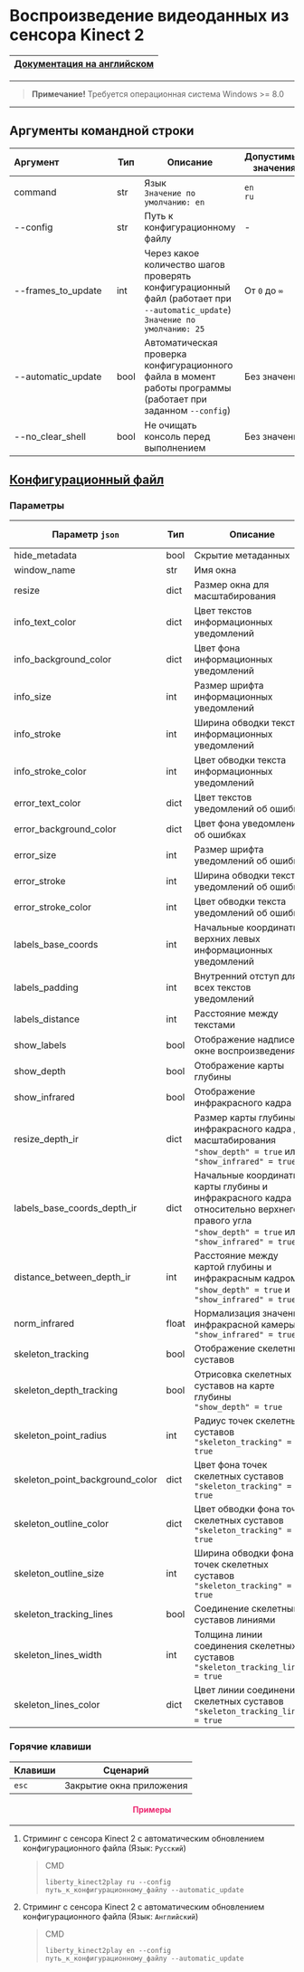 # Воспроизведение видеоданных из сенсора Kinect 2

| [Документация на английском](https://github.com/DmitryRyumin/Liberty/tree/master/liberty/modules/kinect2) |
| --- |

---

>  **Примечание!** Требуется операционная система Windows >= 8.0

---

## Аргументы командной строки

| Аргумент&nbsp;&nbsp;&nbsp;&nbsp;&nbsp;&nbsp;&nbsp;&nbsp;&nbsp;&nbsp;&nbsp;&nbsp;&nbsp;&nbsp;&nbsp;&nbsp;&nbsp;&nbsp;&nbsp;&nbsp; | Тип | Описание | Допустимые значения |
| -------------------------- | ---  | -------- | ------------------- |
| command | str | Язык<br>`Значение по умолчанию: en` | `en`<br>`ru` |
| --config | str | Путь к конфигурационному файлу | - |
| --frames_to_update | int | Через какое количество шагов проверять конфигурационный файл (работает при `--automatic_update`)<br>`Значение по умолчанию: 25` | От `0` до `∞` |
| --automatic_update | bool | Автоматическая проверка конфигурационного файла в момент работы программы (работает при заданном `--config`) | Без значений |
| --no_clear_shell | bool | Не очищать консоль перед выполнением | Без значений |

## [Конфигурационный файл](https://github.com/DmitryRyumin/Liberty/blob/master/liberty/configs/kinect2.json)

### Параметры

| Параметр `json` | Тип | Описание | Допустимые значения |
| ---------------- | ---  | -------- | ------------------- |
| hide_metadata | bool | Скрытие метаданных | - |
| window_name | str | Имя окна | - |
| resize | dict | Размер окна для масштабирования | От `0` до `∞` |
| info_text_color | dict | Цвет текстов информационных уведомлений | От `0` до `255` |
| info_background_color | dict | Цвет фона информационных уведомлений | От `0` до `255` |
| info_size | int | Размер шрифта информационных уведомлений | От `1` до `60` |
| info_stroke | int | Ширина обводки текста информационных уведомлений | От `0` до `4` |
| info_stroke_color | int | Цвет обводки текста информационных уведомлений | От `0` до `255` |
| error_text_color | dict | Цвет текстов уведомлений об ошибках | От `0` до `255` |
| error_background_color | dict | Цвет фона уведомлений об ошибках | От `0` до `255` |
| error_size | int | Размер шрифта уведомлений об ошибках | От `1` до `60` |
| error_stroke | int | Ширина обводки текста уведомлений об ошибках | От `0` до `4` |
| error_stroke_color | int | Цвет обводки текста уведомлений об ошибках | От `0` до `255` |
| labels_base_coords | int | Начальные координаты верхних левых информационных уведомлений | От `0` до `100` |
| labels_padding | int | Внутренний отступ для всех текстов уведомлений | От `0` до `30` |
| labels_distance | int | Расстояние между текстами | От `0` до `15` |
| show_labels | bool | Отображение надписей в окне воспроизведения | - |
| show_depth | bool | Отображение карты глубины | - |
| show_infrared | bool | Отображение инфракрасного кадра | - |
| resize_depth_ir | dict | Размер карты глубины и инфракрасного кадра для масштабирования<br>`"show_depth" = true` или `"show_infrared" = true` | От `0` до `512` |
| labels_base_coords_depth_ir | dict | Начальные координаты карты глубины и инфракрасного кадра относительно верхнего правого угла<br>`"show_depth" = true` или `"show_infrared" = true` | От `0` до `100` |
| distance_between_depth_ir | int | Расстояние между картой глубины и инфракрасным кадром<br>`"show_depth" = true` и `"show_infrared" = true` | От `0` до `50` |
| norm_infrared | float | Нормализация значений инфракрасной камеры<br>`"show_infrared" = true` | От `0.01` до `1.0` |
| skeleton_tracking | bool | Отображение скелетных суставов | - |
| skeleton_depth_tracking | bool | Отрисовка скелетных суставов на карте глубины<br>`"show_depth" = true` | - |
| skeleton_point_radius | int | Радиус точек скелетных суставов<br>`"skeleton_tracking" = true` | От `1` до `10` |
| skeleton_point_background_color | dict | Цвет фона точек скелетных суставов<br>`"skeleton_tracking" = true` | От `0` до `255` |
| skeleton_outline_color | dict | Цвет обводки фона точек скелетных суставов<br>`"skeleton_tracking" = true` | От `0` до `255` |
| skeleton_outline_size | int | Ширина обводки фона точек скелетных суставов<br>`"skeleton_tracking" = true` | От `0` до `10` |
| skeleton_tracking_lines | bool | Соединение скелетный суставов линиями | - |
| skeleton_lines_width | int | Толщина линии соединения скелетных суставов<br>`"skeleton_tracking_lines" = true` | От `0` до `10` |
| skeleton_lines_color | dict | Цвет линии соединения скелетных суставов<br>`"skeleton_tracking_lines" = true` | От `0` до `255` |

### Горячие клавиши

| Клавиши | Сценарий |
| ------- | -------- |
| `esc` | Закрытие окна приложения |

<h4 align="center"><span style="color:#EC256F;">Примеры</span></h4>

---

1. Стриминг с сенсора Kinect 2 с автоматическим обновлением конфигурационного файла (Язык: `Русский`)

    > CMD
    >
    > ```shell script
    > liberty_kinect2play ru --config путь_к_конфигурационному_файлу --automatic_update
    > ```

2. Стриминг с сенсора Kinect 2 с автоматическим обновлением конфигурационного файла (Язык: `Английский`)

    > CMD
    >
    > ```shell script
    > liberty_kinect2play en --config путь_к_конфигурационному_файлу --automatic_update
    > ```

